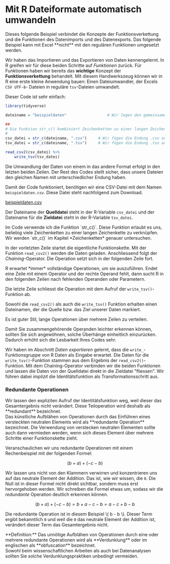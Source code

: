 # Mit R Dateiformate automatisch umwandeln

<p class="alert alert-info" markdown="1">
Dieses folgende Beispiel verbindet die Konzepte der Funktionsverkettung und die Funktionen des Datenimports und des Datenexports. Das folgende Beispiel kann mit Excel **nicht** mit den regulären Funktionen umgesetzt werden. 
</p>

Wir haben das Importieren und das Exportieren von Daten kennengelernt. In R greifen wir für diese beiden Schritte auf *Funktionen* zurück. Für Funktionen haben wir bereits das **wichtige** Konzept der **Funktionsverkettung** behandelt. Mit diesem Handwerkszeug können wir in R eine erste kleine Anwendung bauen: Einen Dateiumwandler, der Excels `CSV UTF-8`- Dateien in reguläre `tsv`-Dateien umwandelt.

Dieser Code ist sehr einfach: 

```R
library(tidyverse)

dateiname = "beispieldaten"                  # Wir legen den gemeinsamen Dateinamen fest

##
# Die Funktion str_c() kombiniert Zeichenketten zu einer langen Zeichenkette.
#
csv_datei = str_c(dateiname, ".csv")     # Wir fügen die Endung .csv an den Dateinamen an
tsv_datei = str_c(dateiname, ".tsv")     # Wir fügen die Endung .tsv an den Dateinamen an

read_csv2(csv_datei) %>% 
    write_tsv(tsv_datei)
```

Die Umwandlung der Daten von einem in das andere Format erfolgt in den letzten beiden Zeilen. Der Rest des Codes stellt sicher, dass unsere Dateien den gleichen Namen mit unterschiedlicher Endung haben. 

Damit der Code funktioniert, benötigen wir eine CSV-Datei mit dem Namen `beispieldaten.csv`. Diese Datei steht nachfolgend zum Download. 

<a class="btn btn-primary" href="https://github.com/dxiai/ct-resourcen/blob/main/beispiele/beispieldaten.csv?raw=true" download>
<i class="fa fa-lg fa-download"></i> beispieldaten.csv
</a>

Der Dateiname der **Quelldatei** steht in der R-Variable `csv_datei` und der Dateiname für die **Zieldatei** steht in der R-Variable `tsv_datei`. 

<p class="alert alert-info" markdown="1">
Im Code verwende ich die Funktion `str_c()`. Diese Funktion erlaubt es uns, beliebig viele Zeichenketten zu einer langen Zeichenkette zu verknüpfen. Wir werden `str_c()` im Kapitel *Zeichenketten* genauer untersuchen. 
</p> 

In der vorletzten Zeile startet die eigentliche Funktionskette. Mit der Funktion `read_csv2()`  werden die Daten geladen. Anschliessend folgt der *Chaining*-Operator. Die Operation setzt sich in der folgenden Zeile fort. 

<div class="alert alert-info" markdown="1">
R erwartet *immer* vollständige Operationen, um sie auszuführen. Endet eine Zeile mit einem Operator und der rechte Operand fehlt, dann sucht R in den folgenden Zeilen nach fehlenden Operanden oder Parametern. 
</div>

Die letzte Zeile schliesst die Operation mit dem Aufruf der `write_tsv()`-Funktion ab. 

Sowohl die `read_csv2()` als auch die `write_tsv()` Funktion erhalten einen Dateinamen, der die Quelle bzw. das Ziel unserer Daten markiert. 

<div class="alert alert-success" markdown="1">
Es ist guter Stil, lange Operationen über mehrere Zeilen zu verteilen. 

Damit Sie zusammengehörende Operanden leichter erkennen können, sollten Sie sich angewöhnen, solche Überhänge einheitlich einzurücken. Dadurch erhöht sich die Lesbarkeit Ihres Codes sehr. 
</div>

Wir haben im Abschnitt *Daten exportieren* gelernt, dass die `write_`-Funktionsgruppe von R Daten als Eingabe erwartet. Die Daten für die `write_tsv()`-Funktion stammen aus dem Ergebnis der `read_csv2()`-Funktion. Mit dem Chaining-Operator verbinden wir die beiden Funktionen und lassen die Daten von der Quelldatei direkt in die Zieldatei "fliessen". Wir führen dabei *implizit* die Identitätsfunktion als Transformationsschritt aus. 

### Redundante Operationen

<div class="alert alert-primary" markdown="1">
Wir lassen den expliziten Aufruf der Identitätsfunktion weg, weil dieser das Gesamtergebnis nicht verändert. Diese Teiloperation wird deshalb als **redundant** bezeichnet. 
</div>

<div class="alert alert-warning" markdown="1">
Das künstliche Aufblähen von Operationen durch das Einführen eines versteckten neutralen Elements wird als **redundante Operation** bezeichnet. Die Verwendung von verstecken neutralen Elementen sollte auch dann vermieden werden, wenn sich  dieses Element über mehrere Schritte einer Funktionskette zieht.
</div>

Veranschaulichen wir uns redundante Operationen mit einem Rechenbeispiel mit der folgenden Formel: 

$$ 
(b + a) + (- c - b)
$$

Wir lassen uns nicht von den Klammern verwirren und konzentrieren uns auf das neutrale Element der Addition. Das ist, wie wir wissen, die `0`. Die Null ist in dieser Formel nicht direkt sichtbar, sondern muss erst hervorgehoben werden. Wir schreiben die Formel etwas um, sodass wir die *redundante* Operation deutlich erkennen können.

$$
(b + a) + (-c - b) = b + a - c - b = a - c + b - b
$$

Die redundante Operation ist in diesem Beispiel \\( b - b \\). Dieser Term ergibt bekanntlich `0` und weil die `0` das neutrale Element der Addition ist, verändert dieser Term das Gesamtergebnis nicht. 

<div class="alert alert-primary" markdown="1">
**Definition:** Das unnötige Aufblähen von Operationen durch eine oder mehrere redundante Operationen wird als **Verdunklung** oder im englischen als **obfuscation** bezeichnet. 
</div> 

<div class="alert alert-success" markdown="1">
Sowohl beim wissenschaftlichen Arbeiten als auch bei Datenanalysen sollten Sie solche Verdunklungspraktiken unbedingt vermeiden. 
</div>
 